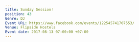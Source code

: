 ```yaml
---
title: Sunday Session!
position: 43
Genre: DJ
Event URL: https://www.facebook.com/events/122545741707553/
Venue: Flipside Hostels
Event date: 2017-08-13 07:00:00 +07:00
---
```


